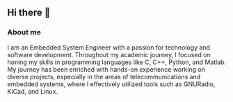 ## Hi there 👋 
### About me
I am an Embedded System Engineer with a passion for technology and software development. Throughout my academic journey, I focused on honing my skills in programming languages like C, C++, Python, and Matlab. My journey has been enriched with hands-on experience working on diverse projects, especially in the areas of telecommunications and embedded systems, where I effectively utilized tools such as GNURadio, KiCad, and Linux.



<!--
**kemaluzgoren/kemaluzgoren** is a ✨ _special_ ✨ repository because its `README.md` (this file) appears on your GitHub profile.

Here are some ideas to get you started:

- 🔭 I’m currently working on ...
- 🌱 I’m currently learning ...
- 👯 I’m looking to collaborate on ...
- 🤔 I’m looking for help with ...
- 💬 Ask me about ...
- 📫 How to reach me: ...
- 😄 Pronouns: ...
- ⚡ Fun fact: ...
-->
